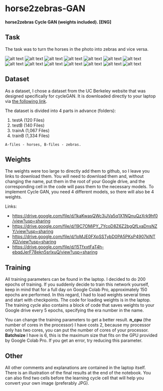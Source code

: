 # horse2zebras-GAN
**horse2zebras Cycle GAN (weights included). [ENG]**

Task
-----------------------------------
The task was to turn the horses in the photo into zebras and vice versa.

![alt text](https://github.com/t0efL/horse2zebras-GAN/blob/master/results/3sYrRpR2fso.jpg)
![alt text](https://github.com/t0efL/horse2zebras-GAN/blob/master/results/9z4SwUr53-k.jpg)
![alt text](https://github.com/t0efL/horse2zebras-GAN/blob/master/results/GNx9bEQZmeg.jpg)
![alt text](https://github.com/t0efL/horse2zebras-GAN/blob/master/results/HkXdRRMXtf0.jpg)
![alt text](https://github.com/t0efL/horse2zebras-GAN/blob/master/results/JQgLhS9kjXo.jpg)
![alt text](https://github.com/t0efL/horse2zebras-GAN/blob/master/results/MiGetfodaMs.jpg)
![alt text](https://github.com/t0efL/horse2zebras-GAN/blob/master/results/bAoEgiZNwMM.jpg)
![alt text](https://github.com/t0efL/horse2zebras-GAN/blob/master/results/cgARhCwXwgI.jpg)
![alt text](https://github.com/t0efL/horse2zebras-GAN/blob/master/results/fOiy0oDO-kk.jpg)
![alt text](https://github.com/t0efL/horse2zebras-GAN/blob/master/results/gKdI6LPo4Gk.jpg)
![alt text](https://github.com/t0efL/horse2zebras-GAN/blob/master/results/gwxX7xFvYys.jpg)
![alt text](https://github.com/t0efL/horse2zebras-GAN/blob/master/results/jq-lP-WFLkQ.jpg)
![alt text](https://github.com/t0efL/horse2zebras-GAN/blob/master/results/lQGTKk5S4-o.jpg)
![alt text](https://github.com/t0efL/horse2zebras-GAN/blob/master/results/tseO0ZcEAro.jpg)

Dataset
-----------------------------------
As a dataset, I chose a dataset from the UC Berkeley website that was designed specifically for cycleGAN. It is downloaded directly to your laptop via [the following link](https://people.eecs.berkeley.edu/~taesung_park/CycleGAN/datasets/horse2zebra.zip).

The dataset is divided into 4 parts in advance (folders):
1. testA (120 Files)
2. testB (140 Files)
3. trainA (1,067 Files)
4. trainB (1,334 Files)

`A-files - horses, B-files - zebras.`

Weights
-----------------------------------
The weights were too large to directly add them to github, so I leave you links to download them. You will need to download them and, without changing the name, put them in the root of your Google drive, and the corresponding cell in the code will pass them to the necessary models. To implement Cycle GAN, you need 4 different models, so there will also be 4 weights.

Links:
* https://drive.google.com/file/d/1kaKwasQWc3iJVa5q1X1NQnuQzXrk9hf0/view?usp=sharing
* https://drive.google.com/file/d/19C7OMiPY_7YcoD8Z6Z2bgQfLvaDnsNZY/view?usp=sharing
* https://drive.google.com/file/d/1oMJE0FXpSSTybD0PA5PKsP4907klNTXD/view?usp=sharing
* https://drive.google.com/file/d/15TfxxtFaT4h-ebqdJerF78ekn5srIxuQ/view?usp=sharing

Training
-----------------------------------
All training parameters can be found in the laptop. I decided to do 200 epochs of training. If you suddenly decide to train this network yourself, keep in mind that for a full day on Google Colab Pro, approximately 150 epochs are performed. In this regard, I had to load weights several times and start with checkpoints. The code for loading weights is in the laptop. The training cycle also contains a block of code that saves weights to your Google drive every 5 epochs, specifying the era number in the name.

You can change the training parameters to get a better result. **n_cpu** (the number of cores in the processor) I have costs 2, because my processor only has two cores, you can put the number of cores of your processor. **Batchsize** I have is 6, this is the maximum size that fits on the GPU provided by Google Colab Pro. If you get an error, try reducing this parameter.

Other
-----------------------------------
All other comments and explanations are contained in the laptop itself. There is an illustration of the final results at the end of the notebook. You can also find two cells before the learning cycle cell that will help you convert your own image (preferably JPG).
